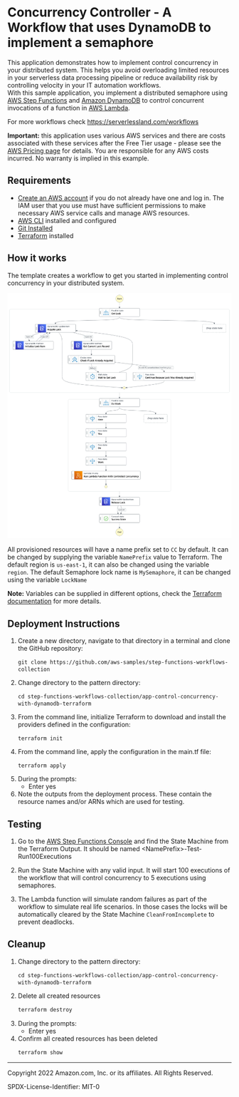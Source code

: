 # Concurrency Controller - A Workflow that uses DynamoDB to implement a semaphore
This application demonstrates how to implement control concurrency in your distributed system. This helps you avoid overloading limited resources in your serverless data processing pipeline or reduce availability risk by controlling velocity in your IT automation workflows.  
With this sample application, you implement a distributed semaphore using [AWS Step Functions](https://aws.amazon.com/step-functions/) and [Amazon DynamoDB](https://aws.amazon.com/dynamodb/) to control concurrent invocations of a function in [AWS Lambda](https://aws.amazon.com/lambda/).

For more workflows check https://serverlessland.com/workflows

**Important:** this application uses various AWS services and there are costs associated with these services after the Free Tier usage - please see the [AWS Pricing page](https://aws.amazon.com/pricing/) for details. You are responsible for any AWS costs incurred. No warranty is implied in this example.

## Requirements

* [Create an AWS account](https://portal.aws.amazon.com/gp/aws/developer/registration/index.html) if you do not already have one and log in. The IAM user that you use must have sufficient permissions to make necessary AWS service calls and manage AWS resources.
* [AWS CLI](https://docs.aws.amazon.com/cli/latest/userguide/install-cliv2.html) installed and configured
* [Git Installed](https://git-scm.com/book/en/v2/Getting-Started-Installing-Git)
* [Terraform](https://learn.hashicorp.com/tutorials/terraform/install-cli?in=terraform/aws-get-started) installed

## How it works

The template creates a workflow to get you started in implementing control concurrency in your distributed system.

![statemachine](./statemachines/stepfunctions.png)

All provisioned resources will have a name prefix set to `CC` by default. It can be changed by supplying the variable `NamePrefix` value to Terraform. The default region is `us-east-1`, it can also be changed using the variable `region`. The default Semaphore lock name is `MySemaphore`, it can be changed using the variable `LockName`

**Note:** Variables can be supplied in different options, check the [Terraform documentation](https://developer.hashicorp.com/terraform/language/values/variables) for more details.

## Deployment Instructions

1. Create a new directory, navigate to that directory in a terminal and clone the GitHub repository:
    ``` 
    git clone https://github.com/aws-samples/step-functions-workflows-collection
    ```
1. Change directory to the pattern directory:
    ```
    cd step-functions-workflows-collection/app-control-concurrency-with-dynamodb-terraform
    ```
1. From the command line, initialize Terraform to download and install the providers defined in the configuration:
    ```
    terraform init
    ```
1. From the command line, apply the configuration in the main.tf file:
    ```
    terraform apply
    ```
1. During the prompts:
    * Enter yes
1. Note the outputs from the deployment process. These contain the resource names and/or ARNs which are used for testing.

## Testing

1. Go to the [AWS Step Functions Console](https://us-east-1.console.aws.amazon.com/states/home) and find the State Machine from the Terraform Output. It should be named \<NamePrefix\>-Test-Run100Executions
    
1. Run the State Machine with any valid input. It will start 100 executions of the workflow that will control concurrency to 5 executions using semaphores.

1. The Lambda function will simulate random failures as part of the workflow to simulate real life scenarios. In those cases the locks will be automatically cleared by the State Machine `CleanFromIncomplete` to prevent deadlocks.

## Cleanup
1. Change directory to the pattern directory:
    ```
    cd step-functions-workflows-collection/app-control-concurrency-with-dynamodb-terraform
    ```
1. Delete all created resources
    ```bash
    terraform destroy
    ```
1. During the prompts:
    * Enter yes
1. Confirm all created resources has been deleted
    ```bash
    terraform show
    ```
----
Copyright 2022 Amazon.com, Inc. or its affiliates. All Rights Reserved.

SPDX-License-Identifier: MIT-0

